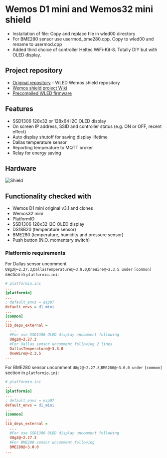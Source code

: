 # Wemos D1 mini and Wemos32 mini shield
-   Installation of file: Copy and replace file in wled00 directory
-   For BME280 sensor use usermod_bme280.cpp. Copy to wled00 and rename to usermod.cpp
-   Added third choice of controller Heltec WiFi-Kit-8. Totally DIY but with OLED display.
## Project repository
-   [Original repository](https://github.com/srg74/WLED-wemos-shield) - WLED Wemos shield repository
-   [Wemos shield project Wiki](https://github.com/srg74/WLED-wemos-shield/wiki)
-   [Precompiled WLED firmware](https://github.com/srg74/WLED-wemos-shield/tree/master/resources/Firmware)
## Features
-   SSD1306 128x32 or 128x64 I2C OLED display
-   On screen IP address, SSID and controller status (e.g. ON or OFF, recent effect)
-   Auto display shutoff for saving display lifetime
-   Dallas temperature sensor
-   Reporting temperature to MQTT broker
-   Relay for energy saving

## Hardware
![Shield](https://github.com/srg74/WLED-wemos-shield/blob/master/resources/Images/Assembly_8.jpg)

## Functionality checked with

-   Wemos D1 mini original v3.1 and clones
-   Wemos32 mini
-   PlatformIO
-   SSD1306 128x32 I2C OLED display
-   DS18B20 (temperature sensor)
-   BME280 (temperature, humidity and pressure sensor)
-   Push button (N.O. momentary switch)

### Platformio requirements

For Dallas sensor uncomment `U8g2@~2.27.3`,`DallasTemperature@~3.8.0`,`OneWire@~2.3.5 under` `[common]` section in `platformio.ini`:
```ini
# platformio.ini
...
[platformio]
...
; default_envs = esp07
default_envs = d1_mini
...
[common]
...
lib_deps_external =
  ...
  #For use SSD1306 OLED display uncomment following
  U8g2@~2.27.3
  #For Dallas sensor uncomment following 2 lines
  DallasTemperature@~3.8.0
  OneWire@~2.3.5
...
```

For BME280 sensor uncomment `U8g2@~2.27.3`,`BME280@~3.0.0 under` `[common]` section in `platformio.ini`:
```ini
# platformio.ini
...
[platformio]
...
; default_envs = esp07
default_envs = d1_mini
...
[common]
...
lib_deps_external =
  ...
  #For use SSD1306 OLED display uncomment following
  U8g2@~2.27.3
  #For BME280 sensor uncomment following
  BME280@~3.0.0
...
```
